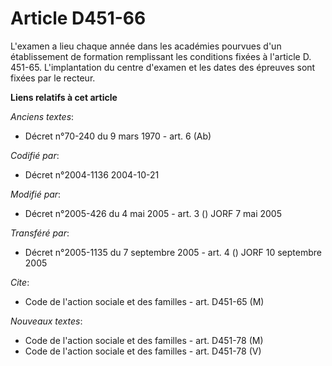 # Article D451-66

L'examen a lieu chaque année dans les académies pourvues d'un établissement de formation remplissant les conditions fixées à
l'article D. 451-65. L'implantation du centre d'examen et les dates des épreuves sont fixées par le recteur.

**Liens relatifs à cet article**

_Anciens textes_:

  - Décret n°70-240 du 9 mars 1970 - art. 6 (Ab)

_Codifié par_:

  - Décret n°2004-1136 2004-10-21

_Modifié par_:

  - Décret n°2005-426 du 4 mai 2005 - art. 3 () JORF 7 mai 2005

_Transféré par_:

  - Décret n°2005-1135 du 7 septembre 2005 - art. 4 () JORF 10 septembre 2005

_Cite_:

  - Code de l'action sociale et des familles - art. D451-65 (M)

_Nouveaux textes_:

  - Code de l'action sociale et des familles - art. D451-78 (M)
  - Code de l'action sociale et des familles - art. D451-78 (V)
